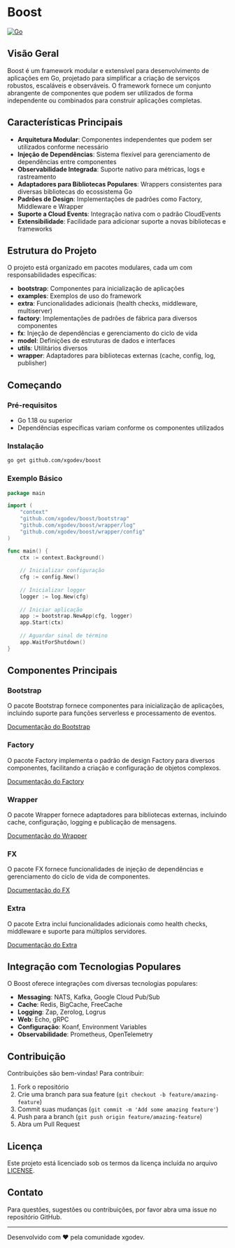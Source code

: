 # Boost

[![Go](https://github.com/xgodev/boost/actions/workflows/go.yml/badge.svg)](https://github.com/xgodev/boost/actions/workflows/go.yml)

## Visão Geral

Boost é um framework modular e extensível para desenvolvimento de aplicações em Go, projetado para simplificar a criação de serviços robustos, escaláveis e observáveis. O framework fornece um conjunto abrangente de componentes que podem ser utilizados de forma independente ou combinados para construir aplicações completas.

## Características Principais

- **Arquitetura Modular**: Componentes independentes que podem ser utilizados conforme necessário
- **Injeção de Dependências**: Sistema flexível para gerenciamento de dependências entre componentes
- **Observabilidade Integrada**: Suporte nativo para métricas, logs e rastreamento
- **Adaptadores para Bibliotecas Populares**: Wrappers consistentes para diversas bibliotecas do ecossistema Go
- **Padrões de Design**: Implementações de padrões como Factory, Middleware e Wrapper
- **Suporte a Cloud Events**: Integração nativa com o padrão CloudEvents
- **Extensibilidade**: Facilidade para adicionar suporte a novas bibliotecas e frameworks

## Estrutura do Projeto

O projeto está organizado em pacotes modulares, cada um com responsabilidades específicas:

- **bootstrap**: Componentes para inicialização de aplicações
- **examples**: Exemplos de uso do framework
- **extra**: Funcionalidades adicionais (health checks, middleware, multiserver)
- **factory**: Implementações de padrões de fábrica para diversos componentes
- **fx**: Injeção de dependências e gerenciamento do ciclo de vida
- **model**: Definições de estruturas de dados e interfaces
- **utils**: Utilitários diversos
- **wrapper**: Adaptadores para bibliotecas externas (cache, config, log, publisher)

## Começando

### Pré-requisitos

- Go 1.18 ou superior
- Dependências específicas variam conforme os componentes utilizados

### Instalação

```bash
go get github.com/xgodev/boost
```

### Exemplo Básico

```go
package main

import (
    "context"
    "github.com/xgodev/boost/bootstrap"
    "github.com/xgodev/boost/wrapper/log"
    "github.com/xgodev/boost/wrapper/config"
)

func main() {
    ctx := context.Background()
    
    // Inicializar configuração
    cfg := config.New()
    
    // Inicializar logger
    logger := log.New(cfg)
    
    // Iniciar aplicação
    app := bootstrap.NewApp(cfg, logger)
    app.Start(ctx)
    
    // Aguardar sinal de término
    app.WaitForShutdown()
}
```

## Componentes Principais

### Bootstrap

O pacote Bootstrap fornece componentes para inicialização de aplicações, incluindo suporte para funções serverless e processamento de eventos.

[Documentação do Bootstrap](./bootstrap/README.md)

### Factory

O pacote Factory implementa o padrão de design Factory para diversos componentes, facilitando a criação e configuração de objetos complexos.

[Documentação do Factory](./factory/README.md)

### Wrapper

O pacote Wrapper fornece adaptadores para bibliotecas externas, incluindo cache, configuração, logging e publicação de mensagens.

[Documentação do Wrapper](./wrapper/README.md)

### FX

O pacote FX fornece funcionalidades de injeção de dependências e gerenciamento do ciclo de vida de componentes.

[Documentação do FX](./fx/README.md)

### Extra

O pacote Extra inclui funcionalidades adicionais como health checks, middleware e suporte para múltiplos servidores.

[Documentação do Extra](./extra/README.md)

## Integração com Tecnologias Populares

O Boost oferece integrações com diversas tecnologias populares:

- **Messaging**: NATS, Kafka, Google Cloud Pub/Sub
- **Cache**: Redis, BigCache, FreeCache
- **Logging**: Zap, Zerolog, Logrus
- **Web**: Echo, gRPC
- **Configuração**: Koanf, Environment Variables
- **Observabilidade**: Prometheus, OpenTelemetry

## Contribuição

Contribuições são bem-vindas! Para contribuir:

1. Fork o repositório
2. Crie uma branch para sua feature (`git checkout -b feature/amazing-feature`)
3. Commit suas mudanças (`git commit -m 'Add some amazing feature'`)
4. Push para a branch (`git push origin feature/amazing-feature`)
5. Abra um Pull Request

## Licença

Este projeto está licenciado sob os termos da licença incluída no arquivo [LICENSE](./LICENSE).

## Contato

Para questões, sugestões ou contribuições, por favor abra uma issue no repositório GitHub.

---

Desenvolvido com ❤️ pela comunidade xgodev.
